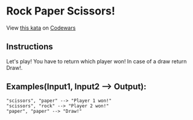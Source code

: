 # Rock Paper Scissors!

View [this kata](https://www.codewars.com/kata/5672a98bdbdd995fad00000f/) on [Codewars](https://www.codewars.com)

## Instructions

Let's play! You have to return which player won! In case of a draw return Draw!.

## Examples(Input1, Input2 --> Output):

```t
"scissors", "paper" --> "Player 1 won!"
"scissors", "rock" --> "Player 2 won!"
"paper", "paper" --> "Draw!"
```